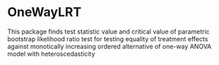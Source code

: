 # OneWayLRT
 This package finds test statistic value and critical value of parametric bootstrap likelihood ratio test for testing equality of treatment effects against monotically increasing ordered alternative of one-way ANOVA model with heteroscedasticity

